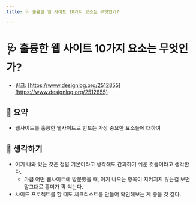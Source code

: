 ```yaml
---
title: 🩺 훌륭한 웹 사이트 10가지 요소는 무엇인가?

---
```

# 🩺 훌륭한 웹 사이트 10가지 요소는 무엇인가?

- 링크: [https://www.designlog.org/2512855](https://www.designlog.org/2512855)

## 📝 요약 
- 웹사이트를 훌륭한 웹사이트로 만드는 가장 중요한 요소들에 대하여  

## 🤔 생각하기   
- 여기 나와 있는 것은 정말 기본이라고 생각해도 간과하기 쉬운 것들이라고 생각한다.  
  - 가끔 어떤 웹사이트에 방문했을 때, 여기 나오는 항목이 지켜지지 않는걸 보면 말그대로 흥미가 팍 식는다.   
- 사이드 프로젝트를 할 때도 체크리스트를 만들어 확인해보는 게 좋을 것 같다.  